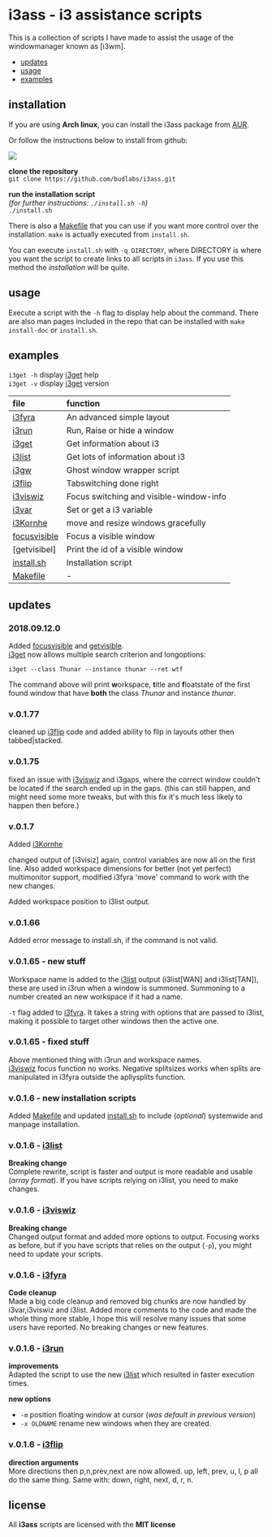 # i3ass - i3 assistance scripts 

This is a collection of scripts I have made to
assist the usage of the windowmanager known as [i3wm].  

  - [updates](#updates)
  - [usage](#usage)
  - [examples](#examples)

## installation

If you are using **Arch linux**, you can install the i3ass package from [AUR].  

Or follow the instructions below to install from github:  

[![](https://budrich.github.io/img/awd/assinstafina.gif)](https://budrich.github.io/img/org/assinstafina.gif)

**clone the repository**  
`git clone https://github.com/budlabs/i3ass.git`  

**run the installation script**  
*(for further instructions: `./install.sh -h`)*  
`./install.sh`   

There is also a [Makefile] that you can use if you want more control over the installation. `make` is actually executed from `install.sh`.  

You can execute `install.sh` with `-q DIRECTORY`, where DIRECTORY is where you want the script to create links to all scripts in `i3ass`. If you use this method the *installation* will be quite.

## usage

Execute a script with the `-h` flag to display help about the command. There are also man pages included in the repo that can be installed with `make install-doc` or `install.sh`.

## examples

`i3get -h` display [i3get] help  
`i3get -v` display [i3get] version  


|**file** |     **function**          |
|:--------|:--------------------------|
[i3fyra]  |An advanced simple layout
[i3run]   |Run, Raise or hide a window
[i3get]   |Get information about i3
[i3list]  |Get lots of information about i3 
[i3gw]    |Ghost window wrapper script
[i3flip]  |Tabswitching done right
[i3viswiz]|Focus switching and visible-window-info
[i3var]   |Set or get a i3 variable
[i3Kornhe]|move and resize windows gracefully
[focusvisible]|Focus a visible window
[getvisibel]|Print the id of a visible window
[install.sh]|Installation script
[Makefile]| -


## updates

### 2018.09.12.0

Added [focusvisible] and [getvisible].  
[i3get] now allows multiple search criterion and longoptions:  

```shell
i3get --class Thunar --instance thunar --ret wtf
```

The command above will print **w**orkspace, **t**itle and **f**loatstate of the first found window that have **both** the class *Thunar* and instance *thunar*.  

### v.0.1.77

cleaned up [i3flip] code and added ability to flip in layouts other then tabbed|stacked.

### v.0.1.75

fixed an issue with [i3viswiz] and i3gaps, where
the correct window couldn't be located if the
search  ended up in the gaps. (this can still
happen, and might need some more tweaks, but with
this fix it's much less likely to happen then
before.) 

### v.0.1.7

Added [i3Kornhe] 

changed output of [i3visiz] again, control variables are now all on the first line. Also added workspace dimensions for better (not yet perfect) multimonitor support, modified i3fyra 'move' command to work with the new changes.

Added workspace position to i3list output.

### v.0.1.66

Added error message to install.sh, if the command is not valid.

### v.0.1.65 - new stuff

Workspace name is added to the [i3list] output (i3list[WAN] and i3list[TAN]), these are used in i3run when a window is summoned. Summoning to a number created an new workspace if it had a name.  

`-t` flag added to [i3fyra]. It takes a string with options that are passed to i3list, making it possible to target other windows then the active one.

### v.0.1.65 - fixed stuff
Above mentioned thing with i3run and workspace names.  
[i3viswiz] focus function no works.
Negative splitsizes works when splits are manipulated in i3fyra outside the apllysplits function.

### v.0.1.6 - new installation scripts

Added [Makefile] and updated [install.sh] to include (*optional*) systemwide and manpage installation.

### v.0.1.6 - [i3list]  

**Breaking change**  
Complete rewrite, script is faster and output is more readable and usable (*array format*). If you have scripts relying on i3list, you need to make changes.  

### v.0.1.6 - [i3viswiz]  
**Breaking change**  
Changed output format and added more options to output. Focusing works as before, but if you have scripts that relies on the output (`-p`), you might need to update your scripts.  

### v.0.1.6 - [i3fyra]  
**Code cleanup**  
Made a big code cleanup and removed big chunks are now handled by i3var,i3viswiz and i3list. Added more comments to the code and made the whole thing more stable, I hope this will resolve many issues that some users have reported. No breaking changes or new features.

### v.0.1.6 - [i3run]  

**improvements**  
Adapted the script to use the new [i3list] which resulted in faster execution times.  

**new options**    

  - `-m` position floating window at cursor (*was default in previous version*)  
  - `-x OLDNAME` rename new windows when they are created.

### v.0.1.6 - [i3flip]

**direction arguments**  
More directions then p,n,prev,next are now allowed. up, left, prev, u, l, p all do the same thing. Same with: down, right, next, d, r, n.    

## license

All **i3ass** scripts are licensed with the **MIT license**

[focusvisible]: https://github.com/budRich/i3ass/tree/master/focusvisible
[getvisible]: https://github.com/budRich/i3ass/tree/master/getvisible
[i3flip]: https://github.com/budRich/i3ass/tree/master/i3flip
[i3fyra]: https://github.com/budRich/i3ass/tree/master/i3fyra
[i3get]: https://github.com/budRich/i3ass/tree/master/i3get
[i3gw]: https://github.com/budRich/i3ass/tree/master/i3gw
[i3Kornhe]: https://github.com/budRich/i3ass/tree/master/i3Kornhe
[i3list]: https://github.com/budRich/i3ass/tree/master/i3list
[i3run]: https://github.com/budRich/i3ass/tree/master/i3run
[i3var]: https://github.com/budRich/i3ass/tree/master/i3var
[i3viswiz]: https://github.com/budRich/i3ass/tree/master/i3viswiz
[Makefile]: https://github.com/budRich/i3ass/blob/master/Makefile
[install.sh]: https://github.com/budRich/i3ass/blob/master/install.sh
[i3add]: https://github.com/budRich/scripts/i3add/
[AUR]: https://aur.archlinux.org/packages/i3ass/
[i3]: https://i3wm.org/

